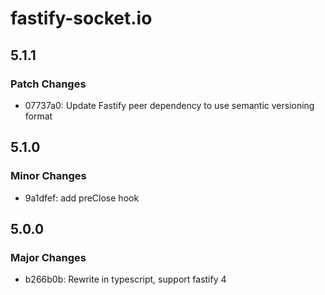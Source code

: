 # fastify-socket.io

## 5.1.1

### Patch Changes

- 07737a0: Update Fastify peer dependency to use semantic versioning format

## 5.1.0

### Minor Changes

- 9a1dfef: add preClose hook

## 5.0.0

### Major Changes

- b266b0b: Rewrite in typescript, support fastify 4
